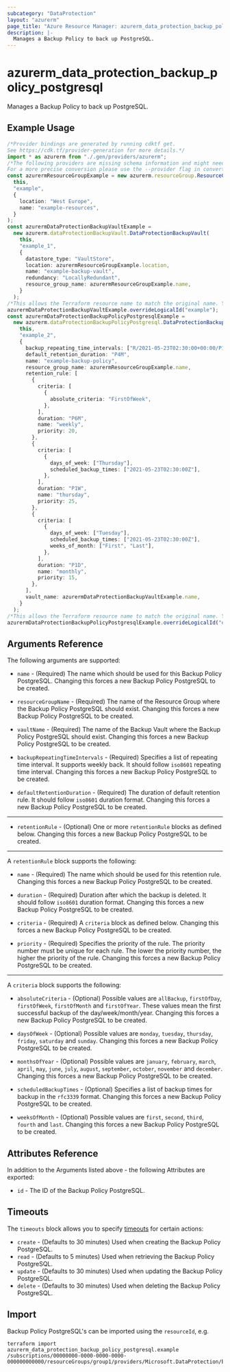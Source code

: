 ```yaml
---
subcategory: "DataProtection"
layout: "azurerm"
page_title: "Azure Resource Manager: azurerm_data_protection_backup_policy_postgresql"
description: |-
  Manages a Backup Policy to back up PostgreSQL.
---
```


# azurerm\_data\_protection\_backup\_policy\_postgresql

Manages a Backup Policy to back up PostgreSQL.

## Example Usage

```typescript
/*Provider bindings are generated by running cdktf get.
See https://cdk.tf/provider-generation for more details.*/
import * as azurerm from "./.gen/providers/azurerm";
/*The following providers are missing schema information and might need manual adjustments to synthesize correctly: azurerm.
For a more precise conversion please use the --provider flag in convert.*/
const azurermResourceGroupExample = new azurerm.resourceGroup.ResourceGroup(
  this,
  "example",
  {
    location: "West Europe",
    name: "example-resources",
  }
);
const azurermDataProtectionBackupVaultExample =
  new azurerm.dataProtectionBackupVault.DataProtectionBackupVault(
    this,
    "example_1",
    {
      datastore_type: "VaultStore",
      location: azurermResourceGroupExample.location,
      name: "example-backup-vault",
      redundancy: "LocallyRedundant",
      resource_group_name: azurermResourceGroupExample.name,
    }
  );
/*This allows the Terraform resource name to match the original name. You can remove the call if you don't need them to match.*/
azurermDataProtectionBackupVaultExample.overrideLogicalId("example");
const azurermDataProtectionBackupPolicyPostgresqlExample =
  new azurerm.dataProtectionBackupPolicyPostgresql.DataProtectionBackupPolicyPostgresql(
    this,
    "example_2",
    {
      backup_repeating_time_intervals: ["R/2021-05-23T02:30:00+00:00/P1W"],
      default_retention_duration: "P4M",
      name: "example-backup-policy",
      resource_group_name: azurermResourceGroupExample.name,
      retention_rule: [
        {
          criteria: [
            {
              absolute_criteria: "FirstOfWeek",
            },
          ],
          duration: "P6M",
          name: "weekly",
          priority: 20,
        },
        {
          criteria: [
            {
              days_of_week: ["Thursday"],
              scheduled_backup_times: ["2021-05-23T02:30:00Z"],
            },
          ],
          duration: "P1W",
          name: "thursday",
          priority: 25,
        },
        {
          criteria: [
            {
              days_of_week: ["Tuesday"],
              scheduled_backup_times: ["2021-05-23T02:30:00Z"],
              weeks_of_month: ["First", "Last"],
            },
          ],
          duration: "P1D",
          name: "monthly",
          priority: 15,
        },
      ],
      vault_name: azurermDataProtectionBackupVaultExample.name,
    }
  );
/*This allows the Terraform resource name to match the original name. You can remove the call if you don't need them to match.*/
azurermDataProtectionBackupPolicyPostgresqlExample.overrideLogicalId("example");

```

## Arguments Reference

The following arguments are supported:

*   `name` - (Required) The name which should be used for this Backup Policy PostgreSQL. Changing this forces a new Backup Policy PostgreSQL to be created.

*   `resourceGroupName` - (Required) The name of the Resource Group where the Backup Policy PostgreSQL should exist. Changing this forces a new Backup Policy PostgreSQL to be created.

*   `vaultName` - (Required) The name of the Backup Vault where the Backup Policy PostgreSQL should exist. Changing this forces a new Backup Policy PostgreSQL to be created.

*   `backupRepeatingTimeIntervals` - (Required) Specifies a list of repeating time interval. It supports weekly back. It should follow `iso8601` repeating time interval. Changing this forces a new Backup Policy PostgreSQL to be created.

*   `defaultRetentionDuration` - (Required) The duration of default retention rule. It should follow `iso8601` duration format. Changing this forces a new Backup Policy PostgreSQL to be created.

***

* `retentionRule` - (Optional) One or more `retentionRule` blocks as defined below. Changing this forces a new Backup Policy PostgreSQL to be created.

***

A `retentionRule` block supports the following:

*   `name` - (Required) The name which should be used for this retention rule. Changing this forces a new Backup Policy PostgreSQL to be created.

*   `duration` - (Required) Duration after which the backup is deleted. It should follow `iso8601` duration format. Changing this forces a new Backup Policy PostgreSQL to be created.

*   `criteria` - (Required) A `criteria` block as defined below. Changing this forces a new Backup Policy PostgreSQL to be created.

*   `priority` - (Required) Specifies the priority of the rule. The priority number must be unique for each rule. The lower the priority number, the higher the priority of the rule. Changing this forces a new Backup Policy PostgreSQL to be created.

***

A `criteria` block supports the following:

*   `absoluteCriteria` - (Optional) Possible values are `allBackup`, `firstOfDay`, `firstOfWeek`, `firstOfMonth` and `firstOfYear`. These values mean the first successful backup of the day/week/month/year. Changing this forces a new Backup Policy PostgreSQL to be created.

*   `daysOfWeek` - (Optional) Possible values are `monday`, `tuesday`, `thursday`, `friday`, `saturday` and `sunday`. Changing this forces a new Backup Policy PostgreSQL to be created.

*   `monthsOfYear` - (Optional) Possible values are `january`, `february`, `march`, `april`, `may`, `june`, `july`, `august`, `september`, `october`, `november` and `december`. Changing this forces a new Backup Policy PostgreSQL to be created.

*   `scheduledBackupTimes` - (Optional) Specifies a list of backup times for backup in the `rfc3339` format. Changing this forces a new Backup Policy PostgreSQL to be created.

*   `weeksOfMonth` - (Optional) Possible values are `first`, `second`, `third`, `fourth` and `last`. Changing this forces a new Backup Policy PostgreSQL to be created.

## Attributes Reference

In addition to the Arguments listed above - the following Attributes are exported:

* `id` - The ID of the Backup Policy PostgreSQL.

## Timeouts

The `timeouts` block allows you to specify [timeouts](https://www.terraform.io/language/resources/syntax#operation-timeouts) for certain actions:

* `create` - (Defaults to 30 minutes) Used when creating the Backup Policy PostgreSQL.
* `read` - (Defaults to 5 minutes) Used when retrieving the Backup Policy PostgreSQL.
* `update` - (Defaults to 30 minutes) Used when updating the Backup Policy PostgreSQL.
* `delete` - (Defaults to 30 minutes) Used when deleting the Backup Policy PostgreSQL.

## Import

Backup Policy PostgreSQL's can be imported using the `resourceId`, e.g.

```shell
terraform import azurerm_data_protection_backup_policy_postgresql.example /subscriptions/00000000-0000-0000-0000-000000000000/resourceGroups/group1/providers/Microsoft.DataProtection/backupVaults/vault1/backupPolicies/backupPolicy1
```

